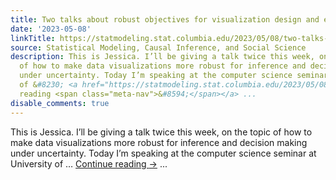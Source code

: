 ```yaml
---
title: Two talks about robust objectives for visualization design and evaluation
date: '2023-05-08'
linkTitle: https://statmodeling.stat.columbia.edu/2023/05/08/two-talks-about-robust-objectives-for-visualization-design-and-evaluation/
source: Statistical Modeling, Causal Inference, and Social Science
description: This is Jessica. I’ll be giving a talk twice this week, on the topic
  of how to make data visualizations more robust for inference and decision making
  under uncertainty. Today I’m speaking at the computer science seminar at University
  of &#8230; <a href="https://statmodeling.stat.columbia.edu/2023/05/08/two-talks-about-robust-objectives-for-visualization-design-and-evaluation/">Continue
  reading <span class="meta-nav">&#8594;</span></a> ...
disable_comments: true
---
```

This is Jessica. I’ll be giving a talk twice this week, on the topic of how to make data visualizations more robust for inference and decision making under uncertainty. Today I’m speaking at the computer science seminar at University of &#8230; <a href="https://statmodeling.stat.columbia.edu/2023/05/08/two-talks-about-robust-objectives-for-visualization-design-and-evaluation/">Continue reading <span class="meta-nav">&#8594;</span></a> ...